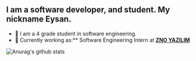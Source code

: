 ## I am a software developer, and student. My nickname Eysan.


* 🌱 I am a 4 grade student in software engineering.
* 💼 Currently working as:** Software Engineering Intern at <a href="http://znoyazilim.com/" target="_blank"><b>ZNO YAZILIM</b></a>



![Anurag's github stats](https://github-readme-stats.vercel.app/api?username=ihsan-guc&theme=tokyonight)
